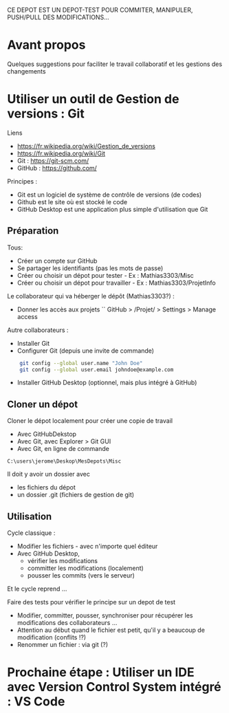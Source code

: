 CE DEPOT EST UN DEPOT-TEST POUR COMMITER, MANIPULER, PUSH/PULL DES MODIFICATIONS...


# Avant propos 
Quelques suggestions pour faciliter le travail collaboratif et les gestions des changements

# Utiliser un outil de Gestion de versions : Git
Liens
* https://fr.wikipedia.org/wiki/Gestion_de_versions
* https://fr.wikipedia.org/wiki/Git
* Git :  https://git-scm.com/
* GitHub : https://github.com/

Principes : 
* Git est un logiciel de système de contrôle de versions (de codes)
* Github est le site où est stocké le code 
* GitHub Desktop est une application plus simple d'utilisation que Git

## Préparation
Tous:
* Créer un compte sur GitHub
* Se partager les identifiants (pas les mots de passe)
* Créer ou choisir un dépot pour tester - Ex : Mathias3303/Misc
* Créer ou choisir un dépot pour travailler - Ex : Mathias3303/ProjetInfo

Le collaborateur qui va héberger le dépôt (Mathias3303?) :
* Donner les accès aux projets 
`` GitHub > /Projet/ > Settings > Manage access

Autre collaborateurs : 
* Installer Git 
* Configurer Git (depuis une invite de commande)
```bash
    git config --global user.name "John Doe"
    git config --global user.email johndoe@example.com
```
* Installer GitHub Desktop (optionnel, mais plus intégré à GitHub)

## Cloner un dépot 

Cloner le dépot localement pour créer une copie de travail
* Avec GitHubDekstop
* Avec Git, avec Explorer > Git GUI
* Avec Git, en ligne de commande  
```git clone https://github.com/Mathias3303/Misc.git 
C:\users\jerome\Deskop\MesDepots\Misc 
```

Il doit y avoir un dossier avec 
* les fichiers du dépot 
* un dossier .git (fichiers de gestion de git)

## Utilisation
Cycle classique : 
* Modifier les fichiers - avec n'importe quel éditeur 
* Avec GitHub Desktop, 
    * vérifier les modifications
    * committer les modifications (localement) 
    * pousser les commits (vers le serveur)

Et le cycle reprend ...


Faire des tests pour vérifier le principe sur un depot de test
* Modifier, committer, pousser, synchroniser pour récupérer les modifications des collaborateurs ...
* Attention au début quand le fichier est petit, qu'il y a beaucoup de modification (conflits !?) 
* Renommer un fichier : via git (?)

# Prochaine étape : Utiliser un IDE avec Version Control System intégré : VS Code
